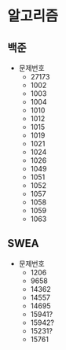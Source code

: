 # 알고리즘
## 백준
 - 문제번호
   - 27173
   - 1002
   - 1003
   - 1004
   - 1010
   - 1012
   - 1015
   - 1019
   - 1021
   - 1024
   - 1026
   - 1049
   - 1051
   - 1052
   - 1057
   - 1058
   - 1059
   - 1063


## SWEA
- 문제번호
  - 1206
  - 9658
  - 14362
  - 14557
  - 14695
  - 15941?
  - 15942?
  - 15231?
  - 15761
